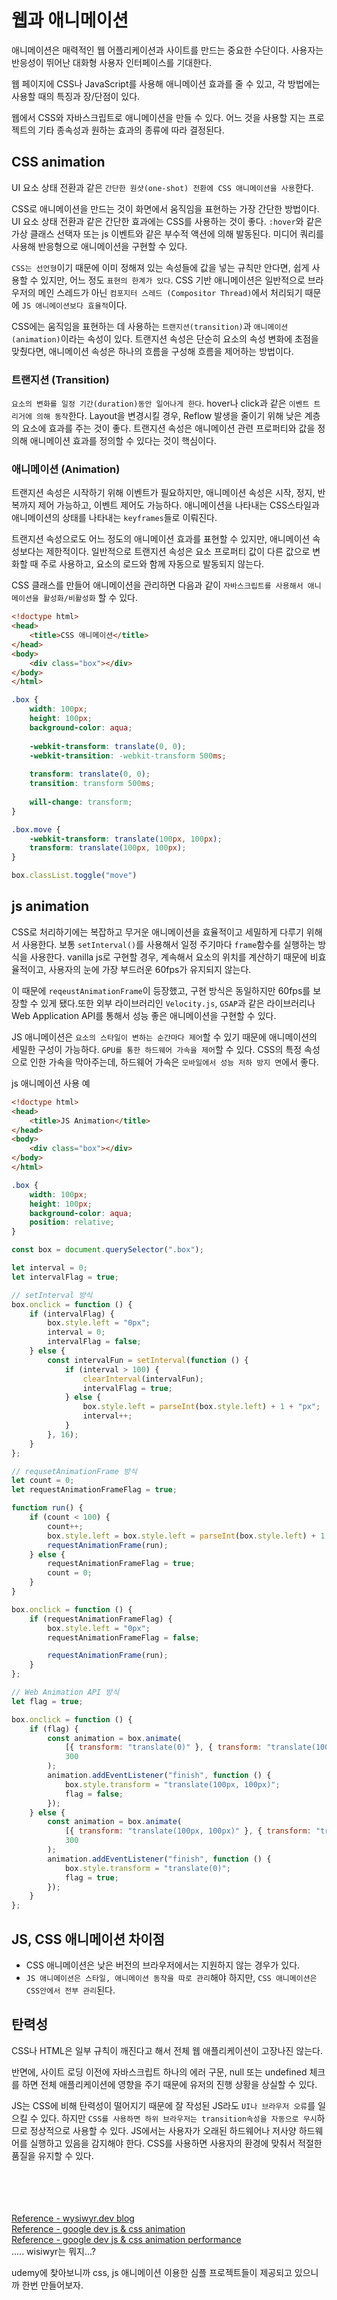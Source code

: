 # 웹과 애니메이션

애니메이션은 매력적인 웹 어플리케이션과 사이트를 만드는 중요한 수단이다. 사용자는 반응성이 뛰어난 대화형 사용자 인터페이스를 기대한다.

웹 페이지에 CSS나 JavaScript를 사용해 애니메이션 효과를 줄 수 있고, 각 방법에는 사용할 때의 특징과 장/단점이 있다.

웹에서 CSS와 자바스크립트로 애니메이션을 만들 수 있다. 어느 것을 사용할 지는 프로젝트의 기타 종속성과 원하는 효과의 종류에 따라 결정된다.

## CSS animation

UI 요소 상태 전환과 같은 `간단한 원샷(one-shot) 전환에 CSS 애니메이션을 사용`한다.

CSS로 애니메이션을 만드는 것이 화면에서 움직임을 표현하는 가장 간단한 방법이다. UI 요소 상태 전환과 같은 간단한 효과에는 CSS를 사용하는 것이 좋다. `:hover`와 같은 가상 클래스 선택자 또는 js
이벤트와 같은 부수적 액션에 의해 발동된다. 미디어 쿼리를 사용해 반응형으로 애니메이션을 구현할 수 있다.

`CSS는 선언형`이기 때문에 이미 정해져 있는 속성들에 값을 넣는 규칙만 안다면, 쉽게 사용할 수 있지만, 어느 정도 `표현의 한계가 있다`. CSS 기반 애니메이션은 일반적으로 브라우저의 메인 스레드가
아닌 `컴포지터 스레드 (Compositor Thread)`에서 처리되기 때문에 `JS 애니메이션보다 효율적`이다.

CSS에는 움직임을 표현하는 데 사용하는 `트랜지션(transition)`과 `애니메이션(animation)`이라는 속성이 있다. 트랜지션 속성은 단순히 요소의 속성 변화에 초점을 맞췄다면, 애니메이션 속성은 하나의
흐름을 구성해 흐름을 제어하는 방법이다.

### 트랜지션 (Transition)

`요소의 변화를 일정 기간(duration)동안 일어나게 한다`. hover나 click과 같은 `이벤트 트리거에 의해 동작`한다. Layout을 변경시킬 경우, Reflow 발생을 줄이기 위해 낮은 계층의 요소에
효과를 주는 것이 좋다. 트랜지션 속성은 애니메이션 관련 프로퍼티와 값을 정의해 애니메이션 효과를 정의할 수 있다는 것이 핵심이다.

### 애니메이션 (Animation)

트랜지션 속성은 시작하기 위해 이벤트가 필요하지만, 애니메이션 속성은 시작, 정지, 반복까지 제어 가능하고, 이벤트 제어도 가능하다. 애니메이션을 나타내는 CSS스타일과 애니메이션의 상태를
나타내는 `keyframes`들로 이뤄진다.

트랜지션 속성으로도 어느 정도의 애니메이션 효과를 표현할 수 있지만, 애니메이션 속성보다는 제한적이다. 일반적으로 트랜지션 속성은 요소 프로퍼티 값이 다른 값으로 변화할 때 주로 사용하고, 요소의 로드와 함께
자동으로 발동되지 않는다.

CSS 클래스를 만들어 애니메이션을 관리하면 다음과 같이 `자바스크립트를 사용해서 애니메이션을 활성화/비활성화` 할 수 있다.

```html
<!doctype html>
<head>
    <title>CSS 애니메이션</title>
</head>
<body>
    <div class="box"></div>
</body>
</html>
```

```css
.box {
    width: 100px;
    height: 100px;
    background-color: aqua;
    
    -webkit-transform: translate(0, 0);
    -webkit-transition: -webkit-transform 500ms;
    
    transform: translate(0, 0);
    transition: transform 500ms;
    
    will-change: transform;
}

.box.move {
    -webkit-transform: translate(100px, 100px);
    transform: translate(100px, 100px);
}
```

```js
box.classList.toggle("move")
```

## js animation

CSS로 처리하기에는 복잡하고 무거운 애니메이션을 효율적이고 세밀하게 다루기 위해서 사용한다. 보통 `setInterval()`를 사용해서 일정 주기마다 `frame`함수를 실행하는 방식을 사용한다. vanilla js로 구현할 경우, 계속해서 요소의 위치를 계산하기 때문에 비효율적이고, 사용자의 눈에 가장 부드러운 60fps가 유지되지 않는다. 

이 때문에 `reqeustAnimationFrame`이 등장했고, 구현 방식은 동일하지만 60fps를 보장할 수 있게 됐다.또한 외부 라이브러리인 `Velocity.js`, `GSAP`과 같은 라이브러리나 Web Application API를 통해서 성능 좋은 애니메이션을 구현할 수 있다.

JS 애니메이션은 `요소의 스타일이 변하는 순간마다 제어`할 수 있기 때문에 애니메이션의 세밀한 구성이 가능하다. `GPU를 통한 하드웨어 가속을 제어`할 수 있다. CSS의 특정 속성으로 인한 가속을 막아주는데, 하드웨어 가속은 `모바일에서 성능 저하 방지 면`에서 좋다.

js 애니메이션 사용 예

```html
<!doctype html>
<head>
    <title>JS Animation</title>
</head>
<body>
    <div class="box"></div>
</body>
</html>
```

```css
.box {
    width: 100px;
    height: 100px;
    background-color: aqua;
    position: relative;
}
```

```js
const box = document.querySelector(".box");

let interval = 0;
let intervalFlag = true;

// setInterval 방식
box.onclick = function () {
    if (intervalFlag) {
        box.style.left = "0px";
        interval = 0;
        intervalFlag = false;
    } else {
        const intervalFun = setInterval(function () {
            if (interval > 100) {
                clearInterval(intervalFun);
                intervalFlag = true;
            } else {
                box.style.left = parseInt(box.style.left) + 1 + "px";
                interval++;
            }
        }, 16);
    }
};

// requsetAnimationFrame 방식
let count = 0;
let requestAnimationFrameFlag = true;

function run() {
    if (count < 100) {
        count++;
        box.style.left = box.style.left = parseInt(box.style.left) + 1 + "px";
        requestAnimationFrame(run);
    } else {
        requestAnimationFrameFlag = true;
        count = 0;
    }
}

box.onclick = function () {
    if (requestAnimationFrameFlag) {
        box.style.left = "0px";
        requestAnimationFrameFlag = false;

        requestAnimationFrame(run);
    }
};

// Web Animation API 방식
let flag = true;

box.onclick = function () {
    if (flag) {
        const animation = box.animate(
            [{ transform: "translate(0)" }, { transform: "translate(100px, 100px)" }],
            300
        );
        animation.addEventListener("finish", function () {
            box.style.transform = "translate(100px, 100px)";
            flag = false;
        });
    } else {
        const animation = box.animate(
            [{ transform: "translate(100px, 100px)" }, { transform: "translate(0)" }],
            300
        );
        animation.addEventListener("finish", function () {
            box.style.transform = "translate(0)";
            flag = true;
        });
    }
};
```

## JS, CSS 애니메이션 차이점

* CSS 애니메이션은 낮은 버전의 브라우저에서는 지원하지 않는 경우가 있다.
* `JS 애니메이션은 스타일, 애니메이션 동작을 따로 관리`해야 하지만, `CSS 애니메이션은 CSS안에서 전부 관리`된다.

## 탄력성

CSS나 HTML은 일부 규칙이 깨진다고 해서 전체 웹 애플리케이션이 고장나진 않는다.

반면에, 사이트 로딩 이전에 자바스크립트 하나의 에러 구문, null 또는 undefined 체크를 하면 전체 애플리케이션에 영향을 주기 때문에 유저의 진행 상황을 상실할 수 있다.

JS는 CSS에 비해 탄력성이 떨어지기 때문에 잘 작성된 JS라도 `UI나 브라우저 오류`를 일으킬 수 있다. 하지만 `CSS를 사용하면 하위 브라우저는 transition속성을 자동으로 무시`하므로 정상적으로 사용할 수 있다. JS에서는 사용자가 오래된 하드웨어나 저사양 하드웨어를 실행하고 있음을 감지해야 한다. CSS를 사용하면 사용자의 환경에 맞춰서 적절한 품질을 유지할 수 있다.


<br><br><br><br>
[Reference - wysiwyr.dev blog](https://wysiwyr.dev/posts/web/css-js-animation) <br>
[Reference - google dev js & css animation](https://developers.google.com/web/fundamentals/design-and-ux/animations/css-vs-javascript?hl=ko) <br>
[Reference - google dev js & css animation performance](https://developers.google.com/web/fundamentals/design-and-ux/animations/animations-and-performance?hl=ko#css-vs-javascript-performance) <br>
..... wisiwyr는 뭐지...?

udemy에 찾아보니까 css, js 애니메이션 이용한 심플 프로젝트들이 제공되고 있으니까 한번 만들어보자.